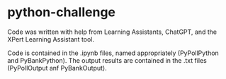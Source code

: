 # python-challenge
Code was written with help from Learning Assistants, ChatGPT, and the XPert Learning Assistant tool.

Code is contained in the .ipynb files, named appropriately (PyPollPython and PyBankPython).
The output results are contained in the .txt files (PyPollOutput anf PyBankOutput).

